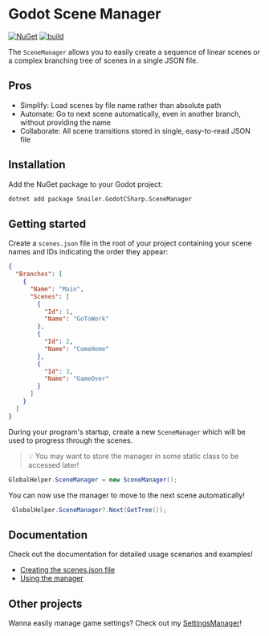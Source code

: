 # Godot Scene Manager

[![NuGet](https://img.shields.io/nuget/v/Snailer.GodotCSharp.SceneManager)](https://www.nuget.org/packages/Snailer.GodotCSharp.SceneManager#versions-body-tab)
[![build](https://github.com/snailer88/godot-csharp-scenemanager/actions/workflows/build.yml/badge.svg)](https://github.com/snailer88/godot-csharp-scenemanager/actions/workflows/build.yml)

The `SceneManager` allows you to easily create a sequence of linear scenes or a complex branching tree of scenes in a single JSON file.

## Pros

- Simplify: Load scenes by file name rather than absolute path
- Automate: Go to next scene automatically, even in another branch, without providing the name
- Collaborate: All scene transitions stored in single, easy-to-read JSON file

## Installation

Add the NuGet package to your Godot project:

```bash
dotnet add package Snailer.GodotCSharp.SceneManager
```

## Getting started

Create a `scenes.json` file in the root of your project containing your scene names and IDs indicating the order they appear:

```json
{
  "Branches": [
    {
      "Name": "Main",
      "Scenes": [
        {
          "Id": 1,
          "Name": "GoToWork"
        },
        {
          "Id": 2,
          "Name": "ComeHome"
        },
        {
          "Id": 3,
          "Name": "GameOver"
        }
      ]
    }
  ]
}
```

During your program's startup, create a new `SceneManager` which will be used to progress through the scenes.

> :bulb: You may want to store the manager in some static class to be accessed later!

```cs
GlobalHelper.SceneManager = new SceneManager();
```

You can now use the manager to move to the next scene automatically!

```cs
 GlobalHelper.SceneManager?.Next(GetTree());
```

## Documentation

Check out the documentation for detailed usage scenarios and examples!

- [Creating the scenes.json file](/docs/CreatingTheJsonFile.md)
- [Using the manager](/docs/UsingTheManager.md)

## Other projects

Wanna easily manage game settings? Check out my [SettingsManager](https://github.com/snailer88/godot-csharp-settingsmanager)!
